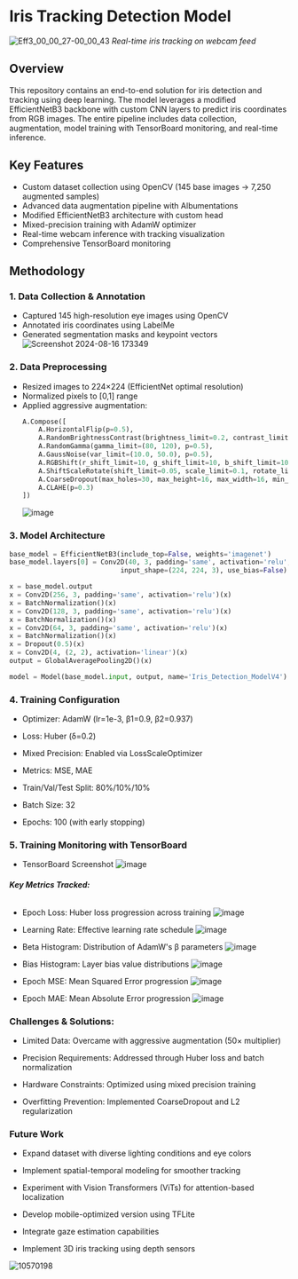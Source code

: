 # Iris Tracking Detection Model

![Eff3_00_00_27-00_00_43](https://github.com/user-attachments/assets/854e2de8-9439-411d-ab39-7ce93b1b72ab)
*Real-time iris tracking on webcam feed*

## Overview
This repository contains an end-to-end solution for iris detection and tracking using deep learning. The model leverages a modified EfficientNetB3 backbone with custom CNN layers to predict iris coordinates from RGB images. The entire pipeline includes data collection, augmentation, model training with TensorBoard monitoring, and real-time inference.

## Key Features
- Custom dataset collection using OpenCV (145 base images → 7,250 augmented samples)
- Advanced data augmentation pipeline with Albumentations
- Modified EfficientNetB3 architecture with custom head
- Mixed-precision training with AdamW optimizer
- Real-time webcam inference with tracking visualization
- Comprehensive TensorBoard monitoring

## Methodology

### 1. Data Collection & Annotation
- Captured 145 high-resolution eye images using OpenCV
- Annotated iris coordinates using LabelMe
- Generated segmentation masks and keypoint vectors
![Screenshot 2024-08-16 173349](https://github.com/user-attachments/assets/ad17411c-5e47-420f-a5b0-8e30f5b4936c)



### 2. Data Preprocessing
- Resized images to 224×224 (EfficientNet optimal resolution)
- Normalized pixels to [0,1] range
- Applied aggressive augmentation:
  ```python
  A.Compose([
      A.HorizontalFlip(p=0.5),
      A.RandomBrightnessContrast(brightness_limit=0.2, contrast_limit=0.2, p=0.5),
      A.RandomGamma(gamma_limit=(80, 120), p=0.5),
      A.GaussNoise(var_limit=(10.0, 50.0), p=0.5),
      A.RGBShift(r_shift_limit=10, g_shift_limit=10, b_shift_limit=10, p=0.5),
      A.ShiftScaleRotate(shift_limit=0.05, scale_limit=0.1, rotate_limit=20, p=0.5),
      A.CoarseDropout(max_holes=30, max_height=16, max_width=16, min_holes=10, p=0.5),
      A.CLAHE(p=0.3)
  ])
  ```
  ![image](https://github.com/user-attachments/assets/a0db1368-326e-4e57-a1a2-09f6f350d550)


### 3. Model Architecture
  ```python
  base_model = EfficientNetB3(include_top=False, weights='imagenet')
  base_model.layers[0] = Conv2D(40, 3, padding='same', activation='relu',
                              input_shape=(224, 224, 3), use_bias=False)
  
  x = base_model.output
  x = Conv2D(256, 3, padding='same', activation='relu')(x)
  x = BatchNormalization()(x)
  x = Conv2D(128, 3, padding='same', activation='relu')(x)
  x = BatchNormalization()(x)
  x = Conv2D(64, 3, padding='same', activation='relu')(x)
  x = BatchNormalization()(x)
  x = Dropout(0.5)(x)
  x = Conv2D(4, (2, 2), activation='linear')(x)
  output = GlobalAveragePooling2D()(x)
  
  model = Model(base_model.input, output, name='Iris_Detection_ModelV4')
  ```

### 4. Training Configuration

- Optimizer: AdamW (lr=1e-3, β1=0.9, β2=0.937)

- Loss: Huber (δ=0.2)

- Mixed Precision: Enabled via LossScaleOptimizer

- Metrics: MSE, MAE

- Train/Val/Test Split: 80%/10%/10%

- Batch Size: 32

- Epochs: 100 (with early stopping)

### 5. Training Monitoring with TensorBoard
- TensorBoard Screenshot 
![image](https://github.com/user-attachments/assets/aeb70023-c7e9-4a72-8f6f-1cd30691e2a9)

###### ***Key Metrics Tracked:***
- Epoch Loss: Huber loss progression across training
![image](https://github.com/user-attachments/assets/fd92e3cc-99e1-4ae4-83d5-e14a8f4e1950)

- Learning Rate: Effective learning rate schedule
![image](https://github.com/user-attachments/assets/23c34c0e-40cb-4d46-9451-e009b7681e2b)

- Beta Histogram: Distribution of AdamW's β parameters
![image](https://github.com/user-attachments/assets/ddc050f5-14d2-4d2e-825c-97a0761beb61)

- Bias Histogram: Layer bias value distributions
![image](https://github.com/user-attachments/assets/09e951d6-ff5b-41c0-9cf3-c3f1ad554a02)

- Epoch MSE: Mean Squared Error progression
![image](https://github.com/user-attachments/assets/ec9480bc-cf12-4e58-9d09-0f0e25135353)

- Epoch MAE: Mean Absolute Error progression
![image](https://github.com/user-attachments/assets/5c4831ed-ab7a-4850-bc88-990c9984d06b)

### **Challenges & Solutions:**

- Limited Data: Overcame with aggressive augmentation (50× multiplier)

- Precision Requirements: Addressed through Huber loss and batch normalization

- Hardware Constraints: Optimized using mixed precision training

- Overfitting Prevention: Implemented CoarseDropout and L2 regularization

### **Future Work**

- Expand dataset with diverse lighting conditions and eye colors

- Implement spatial-temporal modeling for smoother tracking

- Experiment with Vision Transformers (ViTs) for attention-based localization

- Develop mobile-optimized version using TFLite

- Integrate gaze estimation capabilities

- Implement 3D iris tracking using depth sensors

![10570198](https://github.com/user-attachments/assets/783cc695-c9fb-4eab-ac4a-447668550f2f)
